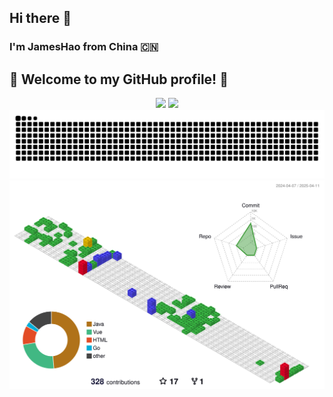 ## Hi there 👋 
### I'm JamesHao from China 🇨🇳 
## 🎉 Welcome to my GitHub profile! 🚀
<!--
**JamesHa0/JamesHa0** is a ✨ _special_ ✨ repository because its `README.md` (this file) appears on your GitHub profile.

Here are some ideas to get you started:

- 🔭 I’m currently working on ...
- 🌱 I’m currently learning ...
- 👯 I’m looking to collaborate on ...
- 🤔 I’m looking for help with ...
- 💬 Ask me about ...
- 📫 How to reach me: ...
- 😄 Pronouns: ...
- ⚡ Fun fact: ...
-->

<div align="center">
    <img height="165px" src="https://github-readme-stats.vercel.app/api?username=JamesHa0&theme=rose&hide=issues,contribs&show_icons=true" />
    <img src="https://github-readme-stats.vercel.app/api/top-langs/?username=JamesHa0&layout=compact" />
</div>
<picture>
  <source media="(prefers-color-scheme: dark)" srcset="https://raw.githubusercontent.com/JamesHa0/JamesHa0/output/github-contribution-grid-snake-dark.svg">
  <source media="(prefers-color-scheme: light)" srcset="https://raw.githubusercontent.com/JamesHa0/JamesHa0/output/github-contribution-grid-snake.svg">
  <img alt="github contribution grid snake animation" src="https://raw.githubusercontent.com/JamesHa0/JamesHa0/output/github-contribution-grid-snake.svg">
</picture>
<div align="center">
    <img src="./profile-3d-contrib/profile-gitblock.svg" />
</div>
